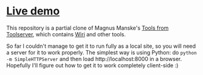 # [Live demo](http://waldyrious.net/wiri/)

This repository is a partial clone of Magnus Manske's 
[Tools from Toolserver](https://bitbucket.org/magnusmanske/magnus-toolserver/),
which contains [Wiri](https://tools.wmflabs.org/magnus-toolserver/thetalkpage/) and other tools.

So far I couldn't manage to get it to run fully as a local site,
so you will need a server for it to work properly.
The simplest way is using Python: do `python -m SimpleHTTPServer`
and then load http://localhost:8000 in a browser.
Hopefully I'll figure out how to get it to work completely client-side :)
